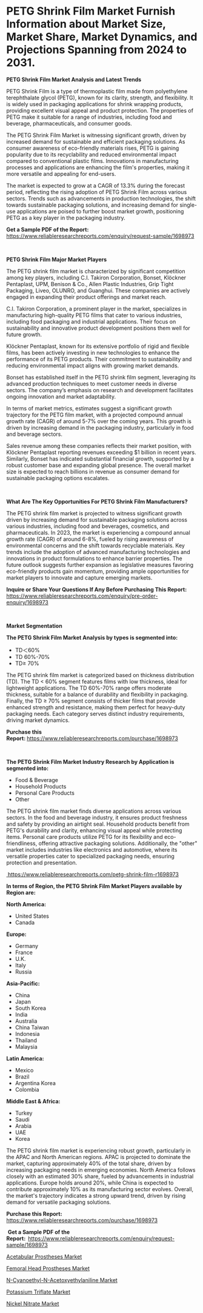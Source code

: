 <p><h1>PETG Shrink Film Market Furnish Information about Market Size, Market Share, Market Dynamics, and Projections Spanning from 2024 to 2031.</h1></p><p><strong>PETG Shrink Film Market Analysis and Latest Trends</strong></p>
<p><p>PETG Shrink Film is a type of thermoplastic film made from polyethylene terephthalate glycol (PETG), known for its clarity, strength, and flexibility. It is widely used in packaging applications for shrink wrapping products, providing excellent visual appeal and product protection. The properties of PETG make it suitable for a range of industries, including food and beverage, pharmaceuticals, and consumer goods.</p><p>The PETG Shrink Film Market is witnessing significant growth, driven by increased demand for sustainable and efficient packaging solutions. As consumer awareness of eco-friendly materials rises, PETG is gaining popularity due to its recyclability and reduced environmental impact compared to conventional plastic films. Innovations in manufacturing processes and applications are enhancing the film's properties, making it more versatile and appealing for end-users.</p><p>The market is expected to grow at a CAGR of 13.3% during the forecast period, reflecting the rising adoption of PETG Shrink Film across various sectors. Trends such as advancements in production technologies, the shift towards sustainable packaging solutions, and increasing demand for single-use applications are poised to further boost market growth, positioning PETG as a key player in the packaging industry.</p></p>
<p><strong>Get a Sample PDF of the Report:&nbsp;</strong> <a href="https://www.reliableresearchreports.com/enquiry/request-sample/1698973?utm_campaign=31&utm_medium=2&utm_source=Github&utm_content=ia&utm_term=09112024&utm_id=petg-shrink-film">https://www.reliableresearchreports.com/enquiry/request-sample/1698973</a></p>
<p>&nbsp;</p>
<p><strong>PETG Shrink Film Major Market Players</strong></p>
<p><p>The PETG shrink film market is characterized by significant competition among key players, including C.I. Takiron Corporation, Bonset, Klöckner Pentaplast, UPM, Benison & Co., Allen Plastic Industries, Grip Tight Packaging, Liveo, OLUNRO, and Guanghui. These companies are actively engaged in expanding their product offerings and market reach.</p><p>C.I. Takiron Corporation, a prominent player in the market, specializes in manufacturing high-quality PETG films that cater to various industries, including food packaging and industrial applications. Their focus on sustainability and innovative product development positions them well for future growth. </p><p>Klöckner Pentaplast, known for its extensive portfolio of rigid and flexible films, has been actively investing in new technologies to enhance the performance of its PETG products. Their commitment to sustainability and reducing environmental impact aligns with growing market demands.</p><p>Bonset has established itself in the PETG shrink film segment, leveraging its advanced production techniques to meet customer needs in diverse sectors. The company’s emphasis on research and development facilitates ongoing innovation and market adaptability.</p><p>In terms of market metrics, estimates suggest a significant growth trajectory for the PETG film market, with a projected compound annual growth rate (CAGR) of around 5-7% over the coming years. This growth is driven by increasing demand in the packaging industry, particularly in food and beverage sectors.</p><p>Sales revenue among these companies reflects their market position, with Klöckner Pentaplast reporting revenues exceeding $1 billion in recent years. Similarly, Bonset has indicated substantial financial growth, supported by a robust customer base and expanding global presence. The overall market size is expected to reach billions in revenue as consumer demand for sustainable packaging options escalates.</p></p>
<p>&nbsp;</p>
<p><strong>What Are The Key Opportunities For PETG Shrink Film Manufacturers?</strong></p>
<p><p>The PETG shrink film market is projected to witness significant growth driven by increasing demand for sustainable packaging solutions across various industries, including food and beverages, cosmetics, and pharmaceuticals. In 2023, the market is experiencing a compound annual growth rate (CAGR) of around 6-8%, fueled by rising awareness of environmental concerns and the shift towards recyclable materials. Key trends include the adoption of advanced manufacturing technologies and innovations in product formulations to enhance barrier properties. The future outlook suggests further expansion as legislative measures favoring eco-friendly products gain momentum, providing ample opportunities for market players to innovate and capture emerging markets.</p></p>
<p><strong>Inquire or Share Your Questions If Any Before Purchasing This Report:</strong> <a href="https://www.reliableresearchreports.com/enquiry/pre-order-enquiry/1698973?utm_campaign=31&utm_medium=2&utm_source=Github&utm_content=ia&utm_term=09112024&utm_id=petg-shrink-film">https://www.reliableresearchreports.com/enquiry/pre-order-enquiry/1698973</a></p>
<p>&nbsp;</p>
<p><strong>Market Segmentation</strong></p>
<p><strong>The PETG Shrink Film Market Analysis by types is segmented into:</strong></p>
<p><ul><li>TD＜60%</li><li>TD 60%-70%</li><li>TD≥ 70%</li></ul></p>
<p><p>The PETG shrink film market is categorized based on thickness distribution (TD). The TD < 60% segment features films with low thickness, ideal for lightweight applications. The TD 60%-70% range offers moderate thickness, suitable for a balance of durability and flexibility in packaging. Finally, the TD ≥ 70% segment consists of thicker films that provide enhanced strength and resistance, making them perfect for heavy-duty packaging needs. Each category serves distinct industry requirements, driving market dynamics.</p></p>
<p><strong>Purchase this Report:&nbsp;</strong><a href="https://www.reliableresearchreports.com/purchase/1698973?utm_campaign=31&utm_medium=2&utm_source=Github&utm_content=ia&utm_term=09112024&utm_id=petg-shrink-film">https://www.reliableresearchreports.com/purchase/1698973</a></p>
<p>&nbsp;</p>
<p><strong>The PETG Shrink Film Market Industry Research by Application is segmented into:</strong></p>
<p><ul><li>Food & Beverage</li><li>Household Products</li><li>Personal Care Products</li><li>Other</li></ul></p>
<p><p>The PETG shrink film market finds diverse applications across various sectors. In the food and beverage industry, it ensures product freshness and safety by providing an airtight seal. Household products benefit from PETG's durability and clarity, enhancing visual appeal while protecting items. Personal care products utilize PETG for its flexibility and eco-friendliness, offering attractive packaging solutions. Additionally, the "other" market includes industries like electronics and automotive, where its versatile properties cater to specialized packaging needs, ensuring protection and presentation.</p></p>
<p><a href="https://www.reliableresearchreports.com/petg-shrink-film-r1698973?utm_campaign=31&utm_medium=2&utm_source=Github&utm_content=ia&utm_term=09112024&utm_id=petg-shrink-film">&nbsp;https://www.reliableresearchreports.com/petg-shrink-film-r1698973</a></p>
<p><strong>In terms of Region, the PETG Shrink Film Market Players available by Region are:</strong></p>
<p>
    <p> <strong> North America: </strong>
        <ul>
            <li>United States</li>
            <li>Canada</li>
        </ul>
        </p> 
    <p> <strong> Europe: </strong>
        <ul>
            <li>Germany</li>
            <li>France</li>
            <li>U.K.</li>
            <li>Italy</li>
            <li>Russia</li>
        </ul>
        </p> 
    <p> <strong> Asia-Pacific: </strong>
        <ul>
            <li>China</li>
            <li>Japan</li>
            <li>South Korea</li>
            <li>India</li>
            <li>Australia</li>
            <li>China Taiwan</li>
            <li>Indonesia</li>
            <li>Thailand</li>
            <li>Malaysia</li>
        </ul>
        </p> 
    <p> <strong> Latin America: </strong>
        <ul>
            <li>Mexico</li>
            <li>Brazil</li>
            <li>Argentina Korea</li>
            <li>Colombia</li>
        </ul>
        </p> 
    <p> <strong> Middle East & Africa: </strong>
        <ul>
            <li>Turkey</li>
            <li>Saudi</li>
            <li>Arabia</li>
            <li>UAE</li>
            <li>Korea</li>
        </ul>
    </p>
    </p>
<p><p>The PETG shrink film market is experiencing robust growth, particularly in the APAC and North American regions. APAC is projected to dominate the market, capturing approximately 40% of the total share, driven by increasing packaging needs in emerging economies. North America follows closely with an estimated 30% share, fueled by advancements in industrial applications. Europe holds around 20%, while China is expected to contribute approximately 10% as its manufacturing sector evolves. Overall, the market's trajectory indicates a strong upward trend, driven by rising demand for versatile packaging solutions.</p></p>
<p><strong>Purchase this Report: </strong><a href="https://www.reliableresearchreports.com/purchase/1698973?utm_campaign=31&utm_medium=2&utm_source=Github&utm_content=ia&utm_term=09112024&utm_id=petg-shrink-film">https://www.reliableresearchreports.com/purchase/1698973</a></p>
<p>&nbsp;<strong>Get a Sample PDF of the Report:&nbsp;&nbsp;</strong><a href="https://www.reliableresearchreports.com/enquiry/request-sample/1698973?utm_campaign=31&utm_medium=2&utm_source=Github&utm_content=ia&utm_term=09112024&utm_id=petg-shrink-film">https://www.reliableresearchreports.com/enquiry/request-sample/1698973</a></p>
<p><strong></strong></p>
<p><p><a href="https://issuu.com/reportprime-2/docs/acetabular-prostheses-market-size-2_4907c6c71ed26c?utm_campaign=31&utm_medium=2&utm_source=Github&utm_content=ia&utm_term=09112024&utm_id=petg-shrink-film">Acetabular Prostheses Market</a></p><p><a href="https://issuu.com/reportprime-2/docs/femoral-head-prostheses-market-size_ddfed9eed3b856?utm_campaign=31&utm_medium=2&utm_source=Github&utm_content=ia&utm_term=09112024&utm_id=petg-shrink-film">Femoral Head Prostheses Market</a></p><p><a href="https://www.linkedin.com/pulse/global-perspectives-n-cyanoethyl-n-acetoxyethylaniline-ki8bc?utm_campaign=31&utm_medium=2&utm_source=Github&utm_content=ia&utm_term=09112024&utm_id=petg-shrink-film">N-Cyanoethyl-N-Acetoxyethylaniline Market</a></p><p><a href="https://github.com/cristy9x9bur/Market-Research-Report-List-1/blob/main/potassium-triflate-market.md?utm_campaign=31&utm_medium=2&utm_source=Github&utm_content=ia&utm_term=09112024&utm_id=petg-shrink-film">Potassium Triflate Market</a></p><p><a href="https://github.com/isbel3opkkem/Market-Research-Report-List-1/blob/main/nickel-nitrate-market.md?utm_campaign=31&utm_medium=2&utm_source=Github&utm_content=ia&utm_term=09112024&utm_id=petg-shrink-film">Nickel Nitrate Market</a></p></p>